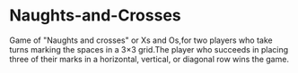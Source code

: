 # Naughts-and-Crosses
Game of "Naughts and crosses" or Xs and Os,for two players who take turns marking the spaces in a 3×3 grid.The player who succeeds in placing three of their marks in a horizontal, vertical, or diagonal row wins the game.

